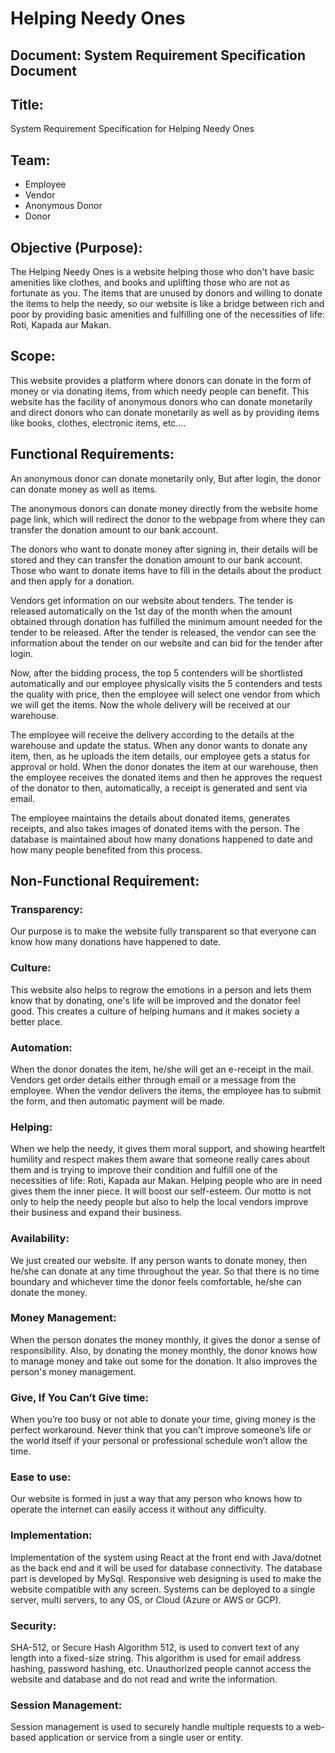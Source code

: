 # Helping Needy Ones

## Document: System Requirement Specification Document

## Title:
System Requirement Specification for Helping Needy Ones

## Team:
- Employee
- Vendor
- Anonymous Donor
- Donor

## Objective (Purpose):
The Helping Needy Ones is a website helping those who don't have basic amenities like clothes, and books and uplifting those who are not as fortunate as you. The items that are unused by donors and willing to donate the items to help the needy, so our website is like a bridge between rich and poor by providing basic amenities and fulfilling one of the necessities of life: Roti, Kapada aur Makan.

## Scope:
This website provides a platform where donors can donate in the form of money or via donating items, from which needy people can benefit. This website has the facility of anonymous donors who can donate monetarily and direct donors who can donate monetarily as well as by providing items like books, clothes, electronic items, etc….   

## Functional Requirements:

An anonymous donor can donate monetarily only, But after login, the donor can donate money as well as items.

The anonymous donors can donate money directly from the website home page link, which will redirect the donor to the webpage from where they can transfer the donation amount to our bank account.

The donors who want to donate money after signing in, their details will be stored and they can transfer the donation amount to our bank account. Those who want to donate items have to fill in the details about the product and then apply for a donation.

Vendors get information on our website about tenders.
The tender is released automatically on the 1st day of the month when the amount obtained through donation has fulfilled the minimum amount needed for the tender to be released.
After the tender is released, the vendor can see the information about the tender on our website and can bid for the tender after login.

Now, after the bidding process, the top 5 contenders will be shortlisted automatically and our employee physically visits the 5 contenders and tests the quality with price, then the employee will select one vendor from which we will get the items.
Now the whole delivery will be received at our warehouse.

The employee will receive the delivery according to the details at the warehouse and update the status.
When any donor wants to donate any item, then, as he uploads the item details, our employee gets a status for approval or hold. When the donor donates the item at our warehouse, then the employee receives the donated items and then he approves the request of the donator to then, automatically, a receipt is generated and sent via email.

The employee maintains the details about donated items, generates receipts, and also takes images of donated items with the person.
The database is maintained about how many donations happened to date and how many people benefited from this process.

## Non-Functional Requirement:

### Transparency:
Our purpose is to make the website fully transparent so that everyone can know how many donations have happened to date.

### Culture:
This website also helps to regrow the emotions in a person and lets them know that by donating, one's life will be improved and the donator feel good. This creates a culture of helping humans and it makes society a better place.

### Automation:
When the donor donates the item, he/she will get an e-receipt in the mail. Vendors get order details either through email or a message from the employee. When the vendor delivers the items, the employee has to submit the form, and then automatic payment will be made.

### Helping:
When we help the needy, it gives them moral support, and showing heartfelt humility and respect makes them aware that someone really cares about them and is trying to improve their condition and fulfill one of the necessities of life: Roti, Kapada aur Makan. Helping people who are in need gives them the inner piece. It will boost our self-esteem. Our motto is not only to help the needy people but also to help the local vendors improve their business and expand their business.

### Availability:
We just created our website. If any person wants to donate money, then he/she can donate at any time throughout the year.
So that there is no time boundary and whichever time the donor feels comfortable, he/she can donate the money.

### Money Management:
When the person donates the money monthly, it gives the donor a sense of responsibility. Also, by donating the money monthly, the donor knows how to manage money and take out some for the donation. It also improves the person's money management.

### Give, If You Can’t Give time:
When you’re too busy or not able to donate your time, giving money is the perfect workaround. Never think that you can’t improve someone’s life or the world itself if your personal or professional schedule won’t allow the time. 

### Ease to use:
Our website is formed in just a way that any person who knows how to operate the internet can easily access it without any difficulty.

### Implementation:
Implementation of the system using React at the front end with Java/dotnet as the back end and it will be used for database connectivity. The database part is developed by MySql. Responsive web designing is used to make the website compatible with any screen. Systems can be deployed to a single server, multi servers, to any OS, or Cloud (Azure or AWS or GCP).

### Security:
SHA-512, or Secure Hash Algorithm 512, is used to convert text of any length into a fixed-size string. This algorithm is used for email address hashing, password hashing, etc.
Unauthorized people cannot access the website and database and do not read and write the information.

### Session Management:
Session management is used to securely handle multiple requests to a web-based application or service from a single user or entity.
